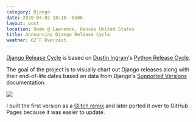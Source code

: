 ```yaml
---
category: Django
date: 2020-04-02 10:10 -0500
layout: post
location: Home @ Lawrence, Kansas United States
title: Announcing Django Release Cycle
weather: 62˚F Overcast.
---
```


[Django Release Cycle](https://jefftriplett.com/django-release-cycle/) is based on [Dustin Ingram](https://github.com/di)'s [Python Release Cycle](https://python-release-cycle.glitch.me/). 

The goal of the project is to visually chart out Django releases along with their end-of-life dates based on data from Django's [Supported Versions](https://www.djangoproject.com/download/#supported-versions) documentation.

[![](https://jefftriplett.com/django-release-cycle/assets/screenshot.png)](https://jefftriplett.com/django-release-cycle/)

I built the first version as a [Glitch remix](https://django-release-cycle.glitch.me/) and later ported it over to GitHub Pages because it was easier to update.
